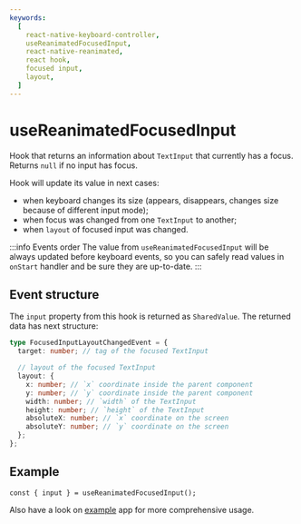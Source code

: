 ```yaml
---
keywords:
  [
    react-native-keyboard-controller,
    useReanimatedFocusedInput,
    react-native-reanimated,
    react hook,
    focused input,
    layout,
  ]
---
```


# useReanimatedFocusedInput

Hook that returns an information about `TextInput` that currently has a focus. Returns `null` if no input has focus.

Hook will update its value in next cases:

- when keyboard changes its size (appears, disappears, changes size because of different input mode);
- when focus was changed from one `TextInput` to another;
- when `layout` of focused input was changed.

:::info Events order
The value from `useReanimatedFocusedInput` will be always updated before keyboard events, so you can safely read values in `onStart` handler and be sure they are up-to-date.
:::

## Event structure

The `input` property from this hook is returned as `SharedValue`. The returned data has next structure:

```ts
type FocusedInputLayoutChangedEvent = {
  target: number; // tag of the focused TextInput

  // layout of the focused TextInput
  layout: {
    x: number; // `x` coordinate inside the parent component
    y: number; // `y` coordinate inside the parent component
    width: number; // `width` of the TextInput
    height: number; // `height` of the TextInput
    absoluteX: number; // `x` coordinate on the screen
    absoluteY: number; // `y` coordinate on the screen
  };
};
```

## Example

```tsx
const { input } = useReanimatedFocusedInput();
```

Also have a look on [example](https://github.com/kirillzyusko/react-native-keyboard-controller/tree/main/example) app for more comprehensive usage.
